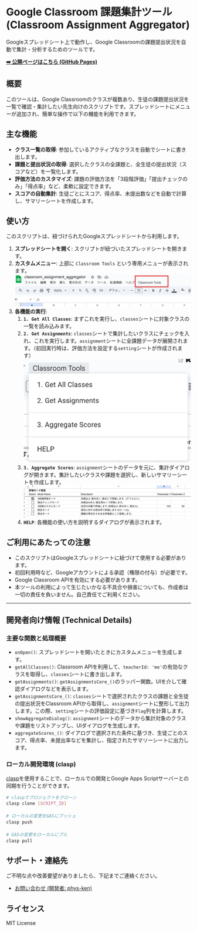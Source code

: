 # Google Classroom 課題集計ツール (Classroom Assignment Aggregator)

Googleスプレッドシート上で動作し、Google Classroomの課題提出状況を自動で集計・分析するためのツールです。

**[➡️ 公開ページはこちら (GitHub Pages)](https://phys-ken.github.io/classroom_assignment_aggregator/)**

## 概要

このツールは、Google Classroomのクラスが複数あり、生徒の課題提出状況を一覧で確認・集計したい先生向けのスクリプトです。スプレッドシートにメニューが追加され、簡単な操作で以下の機能を利用できます。

## 主な機能

- **クラス一覧の取得**: 参加しているアクティブなクラスを自動でシートに書き出します。
- **課題と提出状況の取得**: 選択したクラスの全課題と、全生徒の提出状況（スコアなど）を一覧化します。
- **評価方法のカスタマイズ**: 課題の評価方法を「3段階評価」「提出チェックのみ」「得点率」など、柔軟に設定できます。
- **スコアの自動集計**: 生徒ごとにスコア、得点率、未提出数などを自動で計算し、サマリーシートを作成します。

## 使い方

このスクリプトは、紐づけられたGoogleスプレッドシートから利用します。

1.  **スプレッドシートを開く**: スクリプトが紐づいたスプレッドシートを開きます。
2.  **カスタムメニュー**: 上部に `Classroom Tools` という専用メニューが表示されます。
    ![カスタムメニュー](figs/fig1.jpg)
3.  **各機能の実行**:
    1.  **`1. Get All Classes`**: まずこれを実行し、`classes`シートに対象クラスの一覧を読み込みます。
    2.  **`2. Get Assignments`**: `classes`シートで集計したいクラスにチェックを入れ、これを実行します。`assignment`シートに全課題データが展開されます。（初回実行時は、評価方法を設定する`setting`シートが作成されます）
        ![評価設定](figs/fig2.png)
    3.  **`3. Aggregate Scores`**: `assignment`シートのデータを元に、集計ダイアログが開きます。集計したいクラスや課題を選択し、新しいサマリーシートを作成します。
        ![集計ダイアログ](figs/fig3.png)
    4.  **`HELP`**: 各機能の使い方を説明するダイアログが表示されます。

## ご利用にあたっての注意

- このスクリプトはGoogleスプレッドシートに紐づけて使用する必要があります。
- 初回利用時など、Googleアカウントによる承認（権限の付与）が必要です。
- Google Classroom APIを有効にする必要があります。
- 本ツールの利用によって生じたいかなる不具合や損害についても、作成者は一切の責任を負いません。自己責任でご利用ください。

---

## 開発者向け情報 (Technical Details)

### 主要な関数と処理概要

- `onOpen()`: スプレッドシートを開いたときにカスタムメニューを生成します。
- `getAllClasses()`: Classroom APIを利用して、`teacherId: 'me'`の有効なクラスを取得し、`classes`シートに書き出します。
- `getAssignments()`: `getAssignmentsCore_()`のラッパー関数。UIを介して確認ダイアログなどを表示します。
- `getAssignmentsCore_()`: `classes`シートで選択されたクラスの課題と全生徒の提出状況をClassroom APIから取得し、`assignment`シートに整形して出力します。この際、`setting`シートの評価設定に基づき`Flag`列を計算します。
- `showAggregateDialog()`: `assignment`シートのデータから集計対象のクラスや課題をリストアップし、UIダイアログを生成します。
- `aggregateScores_()`: ダイアログで選択された条件に基づき、生徒ごとのスコア、得点率、未提出率などを集計し、指定されたサマリーシートに出力します。

### ローカル開発環境 (clasp)

[clasp](https://github.com/google/clasp)を使用することで、ローカルでの開発とGoogle Apps Scriptサーバーとの同期を行うことができます。

```bash
# claspでプロジェクトをクローン
clasp clone [SCRIPT_ID]

# ローカルの変更をGASにプッシュ
clasp push

# GASの変更をローカルにプル
clasp pull
```

## サポート・連絡先

ご不明な点や改善要望がありましたら、下記までご連絡ください。

- [お問い合わせ (開発者: phys-ken)](https://note.com/phys_ken)

## ライセンス

MIT License

